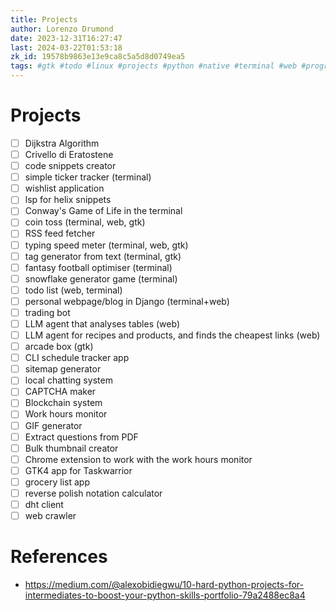 ```yaml
---
title: Projects
author: Lorenzo Drumond
date: 2023-12-31T16:27:47
last: 2024-03-22T01:53:18
zk_id: 19578b9863e13e9ca8c5a5d8d0749ea5
tags: #gtk #todo #linux #projects #python #native #terminal #web #programming #libadwaita
---
```



# Projects
- [ ] Dijkstra Algorithm
- [ ] Crivello di Eratostene
- [ ] code snippets creator
- [ ] simple ticker tracker (terminal)
- [ ] wishlist application
- [ ] lsp for helix snippets
- [ ] Conway's Game of Life in the terminal
- [ ] coin toss (terminal, web, gtk)
- [ ] RSS feed fetcher
- [ ] typing speed meter (terminal, web, gtk)
- [ ] tag generator from text (terminal, gtk)
- [ ] fantasy football optimiser (terminal)
- [ ] snowflake generator game (terminal)
- [ ] todo list (web, terminal)
- [ ] personal webpage/blog in Django (terminal+web)
- [ ] trading bot
- [ ] LLM agent that analyses tables (web)
- [ ] LLM agent for recipes and products, and finds the cheapest links (web)
- [ ] arcade box (gtk)
- [ ] CLI schedule tracker app
- [ ] sitemap generator
- [ ] local chatting system
- [ ] CAPTCHA maker
- [ ] Blockchain system
- [ ] Work hours monitor
- [ ] GIF generator
- [ ] Extract questions from PDF
- [ ] Bulk thumbnail creator
- [ ] Chrome extension to work with the work hours monitor
- [ ] GTK4 app for Taskwarrior
- [ ] grocery list app
- [ ] reverse polish notation calculator
- [ ] dht client
- [ ] web crawler

# References
- https://medium.com/@alexobidiegwu/10-hard-python-projects-for-intermediates-to-boost-your-python-skills-portfolio-79a2488ec8a4

